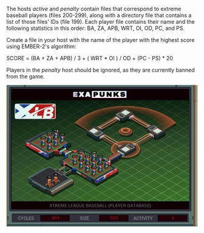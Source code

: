 The hosts *active* and *penalty* contain files that correspond to extreme baseball players (files 200-299), along with a directory file that contains a list of those files' IDs (file 199). Each player file contains their name and the following statistics in this order: BA, ZA, APB, WRT, OI, OD, PC, and PS.

Create a file in your host with the name of the player with the highest score using EMBER-2's algorithm:

SCORE = (BA + ZA + APB) / 3 + ( WRT \* OI ) / OD + (PC - PS) \* 20

Players in the *penalty* host should be ignored, as they are currently banned from the game.

![Solution](https://github.com/shaisimel/Exapunks/blob/master/Solutions/23%20-%20Xtreme%20League%20Baseball/EXAPUNKS%20-%20Xtreme%20League%20Baseball%20(121%2C%2059%2C%201%2C%202019-02-14-09-16-58).gif)
